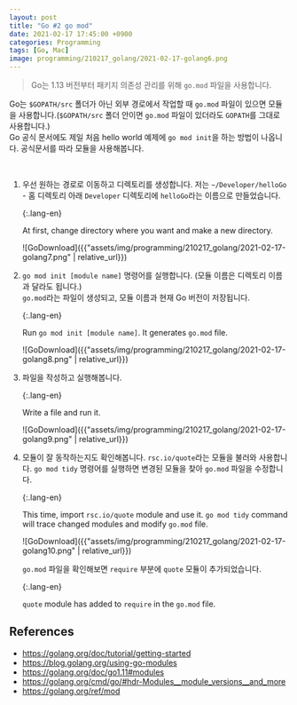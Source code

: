 ```yaml
---
layout: post
title: "Go #2 go mod"
date: 2021-02-17 17:45:00 +0900
categories: Programming
tags: [Go, Mac]
image: programming/210217_golang/2021-02-17-golang6.png
---
```


> Go는 1.13 버전부터 패키지 의존성 관리를 위해 `go.mod` 파일을 사용합니다.

Go는 `$GOPATH/src` 폴더가 아닌 외부 경로에서 작업할 때 `go.mod` 파일이 있으면 모듈을 사용합니다.(`$GOPATH/src` 폴더 안이면 `go.mod` 파일이 있더라도 `GOPATH`를 그대로 사용합니다.)  
Go 공식 문서에도 제일 처음 hello world 예제에 `go mod init`을 하는 방법이 나옵니다. 공식문서를 따라 모듈을 사용해봅니다.  

<br/>

1. 우선 원하는 경로로 이동하고 디렉토리를 생성합니다. 저는 `~/Developer/helloGo` - 홈 디렉토리 아래 `Developer` 디렉토리에 `helloGo`라는 이름으로 만들었습니다.

    {:.lang-en}

    At first, change directory where you want and make a new directory.

    ![GoDownload]({{"assets/img/programming/210217_golang/2021-02-17-golang7.png" | relative_url}})

1. `go mod init [module name]` 명령어를 실행합니다. (모듈 이름은 디렉토리 이름과 달라도 됩니다.)  
    `go.mod`라는 파일이 생성되고, 모듈 이름과 현재 Go 버전이 저장됩니다.

    {:.lang-en}

    Run `go mod init [module name]`. It generates `go.mod` file.

    ![GoDownload]({{"assets/img/programming/210217_golang/2021-02-17-golang8.png" | relative_url}})

1. 파일을 작성하고 실행해봅니다.

    {:.lang-en}

    Write a file and run it.

    ![GoDownload]({{"assets/img/programming/210217_golang/2021-02-17-golang9.png" | relative_url}})

1. 모듈이 잘 동작하는지도 확인해봅니다. `rsc.io/quote`라는 모듈을 불러와 사용합니다.
    `go mod tidy` 명령어를 실행하면 변경된 모듈을 찾아 `go.mod` 파일을 수정합니다.

    {:.lang-en}

    This time, import `rsc.io/quote` module and use it. `go mod tidy` command will trace changed modules and modify `go.mod` file.  

    ![GoDownload]({{"assets/img/programming/210217_golang/2021-02-17-golang10.png" | relative_url}})

    `go.mod` 파일을 확인해보면 `require` 부분에 `quote` 모듈이 추가되었습니다.  

    {:.lang-en}

    `quote` module has added to `require` in the `go.mod` file.  

## References

- <https://golang.org/doc/tutorial/getting-started>
- <https://blog.golang.org/using-go-modules>
- <https://golang.org/doc/go1.11#modules>
- <https://golang.org/cmd/go/#hdr-Modules__module_versions__and_more>
- <https://golang.org/ref/mod>
